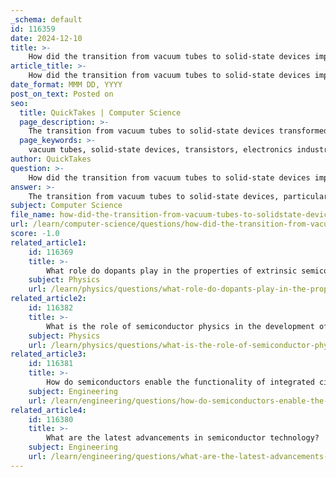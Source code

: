 ```yaml
---
_schema: default
id: 116359
date: 2024-12-10
title: >-
    How did the transition from vacuum tubes to solid-state devices impact the electronics industry?
article_title: >-
    How did the transition from vacuum tubes to solid-state devices impact the electronics industry?
date_format: MMM DD, YYYY
post_on_text: Posted on
seo:
  title: QuickTakes | Computer Science
  page_description: >-
    The transition from vacuum tubes to solid-state devices transformed the electronics industry by enabling miniaturization, improving durability and reliability, enhancing power efficiency, and fostering widespread applications of technology.
  page_keywords: >-
    vacuum tubes, solid-state devices, transistors, electronics industry, miniaturization, portability, durability, reliability, power efficiency, heat generation, manufacturing advances, performance consistency, widespread applications, digital age
author: QuickTakes
question: >-
    How did the transition from vacuum tubes to solid-state devices impact the electronics industry?
answer: >-
    The transition from vacuum tubes to solid-state devices, particularly transistors, had a transformative impact on the electronics industry, leading to several significant advancements:\n\n1. **Size and Portability**: Transistors are much smaller than vacuum tubes, which allowed for the miniaturization of electronic devices. This shift paved the way for portable electronics, such as radios and later, personal computers and mobile devices. The compact nature of solid-state devices enabled manufacturers to create smaller, more efficient products.\n\n2. **Durability and Reliability**: Unlike vacuum tubes, which are fragile and susceptible to damage from shock and vibration, transistors are solid-state devices that exhibit enhanced durability. This increased reliability resulted in fewer failures and a longer lifespan for electronic devices, making them more dependable for consumers and industries alike.\n\n3. **Power Efficiency**: Solid-state devices consume significantly less power than vacuum tubes. This efficiency not only reduced operational costs but also contributed to the development of battery-powered devices, further enhancing portability and convenience.\n\n4. **Heat Generation**: Vacuum tubes generate considerable heat during operation, which can affect performance and require additional cooling mechanisms. In contrast, solid-state devices operate at lower temperatures, reducing the need for complex cooling systems and improving overall device performance.\n\n5. **Manufacturing Advances**: The shift to semiconductor-based electronics led to the development of advanced manufacturing techniques. As the demand for miniaturized components grew, the electronics industry adapted, leading to innovations in production processes and materials.\n\n6. **Performance Consistency**: Devices powered by vacuum tubes often faced issues with consistency, such as tuning difficulties in radios due to signal fading. Solid-state components, however, provided more stable performance, which improved user experience and reliability in various applications.\n\n7. **Widespread Applications**: The versatility of transistors and other solid-state devices allowed them to be used in a wide range of applications, from consumer electronics to industrial machinery. This versatility has been a driving force behind the rapid evolution of technology in the latter half of the 20th century and into the 21st century.\n\nIn summary, the transition from vacuum tubes to solid-state devices marked a pivotal moment in the history of electronics, leading to smaller, more reliable, and efficient devices that have become integral to modern technology. This shift not only revolutionized the electronics industry but also laid the groundwork for the digital age we live in today.
subject: Computer Science
file_name: how-did-the-transition-from-vacuum-tubes-to-solidstate-devices-impact-the-electronics-industry.md
url: /learn/computer-science/questions/how-did-the-transition-from-vacuum-tubes-to-solidstate-devices-impact-the-electronics-industry
score: -1.0
related_article1:
    id: 116369
    title: >-
        What role do dopants play in the properties of extrinsic semiconductors?
    subject: Physics
    url: /learn/physics/questions/what-role-do-dopants-play-in-the-properties-of-extrinsic-semiconductors
related_article2:
    id: 116382
    title: >-
        What is the role of semiconductor physics in the development of renewable energy technologies?
    subject: Physics
    url: /learn/physics/questions/what-is-the-role-of-semiconductor-physics-in-the-development-of-renewable-energy-technologies
related_article3:
    id: 116381
    title: >-
        How do semiconductors enable the functionality of integrated circuits?
    subject: Engineering
    url: /learn/engineering/questions/how-do-semiconductors-enable-the-functionality-of-integrated-circuits
related_article4:
    id: 116380
    title: >-
        What are the latest advancements in semiconductor technology?
    subject: Engineering
    url: /learn/engineering/questions/what-are-the-latest-advancements-in-semiconductor-technology
---
```


&nbsp;